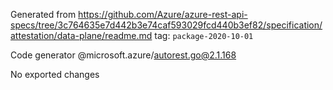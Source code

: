 Generated from https://github.com/Azure/azure-rest-api-specs/tree/3c764635e7d442b3e74caf593029fcd440b3ef82/specification/attestation/data-plane/readme.md tag: `package-2020-10-01`

Code generator @microsoft.azure/autorest.go@2.1.168

No exported changes